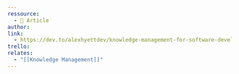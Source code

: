 ```yaml
---
ressource:
  - 📰 Article
author: 
link:
  - https://dev.to/alexhyettdev/knowledge-management-for-software-developers-1jno
trello: 
relates:
  - "[[Knowledge Management]]"
---
```


